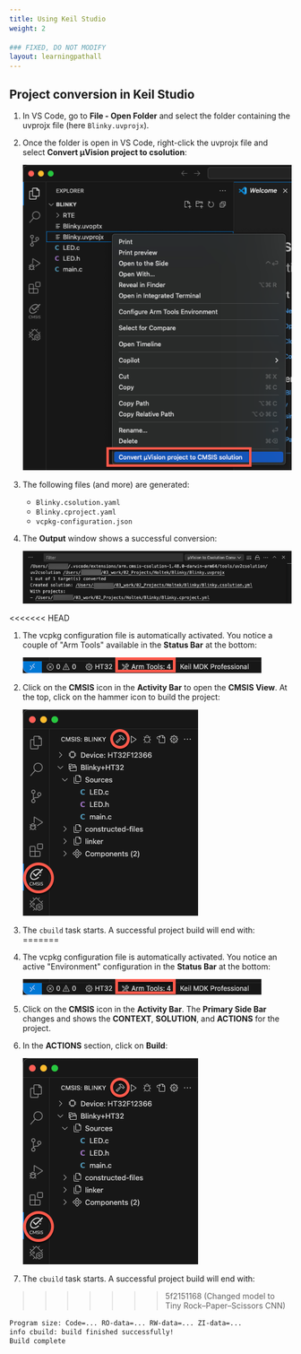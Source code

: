 ```yaml
---
title: Using Keil Studio
weight: 2

### FIXED, DO NOT MODIFY
layout: learningpathall
---
```


## Project conversion in Keil Studio

1. In VS Code, go to **File - Open Folder** and select the folder containing the uvprojx file (here `Blinky.uvprojx`).

1. Once the folder is open in VS Code, right-click the uvprojx file and select **Convert µVision project to csolution**:

   ![Convert project](./blinky_convert.png)

1. The following files (and more) are generated:
   - `Blinky.csolution.yaml`
   - `Blinky.cproject.yaml`
   - `vcpkg-configuration.json`

1. The **Output** window shows a successful conversion:

   ![Successful conversion](./output_conversion.png)

<<<<<<< HEAD
1. The vcpkg configuration file is automatically activated. You notice a couple of "Arm Tools" available in the
   **Status Bar** at the bottom:

   ![vcpkg activated](./vcpkg-activated.png)

2. Click on the **CMSIS** icon in the **Activity Bar** to open the **CMSIS View**. At the top, click on the hammer icon to
   build the project:

   ![CMSIS build](./cmsis-build.png)

3. The `cbuild` task starts. A successful project build will end with:
=======
1. The vcpkg configuration file is automatically activated. You notice an active "Environment" configuration in the **Status Bar** at the bottom:

   ![vcpkg activated](./vcpkg-activated.png)

1. Click on the **CMSIS** icon in the **Activity Bar**. The **Primary Side Bar** changes and shows the **CONTEXT**, **SOLUTION**, and **ACTIONS** for the project.

1. In the **ACTIONS** section, click on **Build**:

   ![CMSIS build](./cmsis-build.png)

1. The `cbuild` task starts. A successful project build will end with:
>>>>>>> 5f2151168 (Changed model to Tiny Rock–Paper–Scissors CNN)

   ```output
   Program size: Code=... RO-data=... RW-data=... ZI-data=...
   info cbuild: build finished successfully!
   Build complete
   ```

